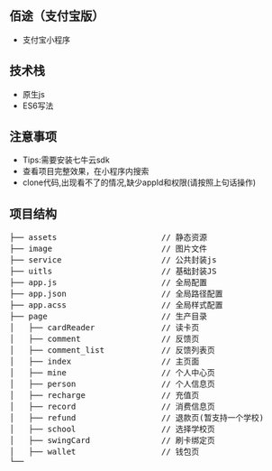 ﻿## 佰途（支付宝版）

- 支付宝小程序

## 技术栈

- 原生js
- ES6写法


## 注意事项

- Tips:需要安装七牛云sdk
- 查看项目完整效果，在小程序内搜索
- clone代码,出现看不了的情况,缺少appId和权限(请按照上句话操作)

## 项目结构

<pre>
├── assets                      // 静态资源
├── image                       // 图片文件
├── service                     // 公共封装js
├── uitls                       // 基础封装JS
├── app.js                      // 全局配置
├── app.json                    // 全局路径配置
├── app.acss                    // 全局样式配置
├── page                        // 生产目录
│   ├── cardReader              // 读卡页
│   ├── comment                 // 反馈页
│   ├── comment_list            // 反馈列表页
│   ├── index                   // 主页面
│   ├── mine                    // 个人中心页
│   ├── person                  // 个人信息页
│   ├── recharge                // 充值页
│   ├── record                  // 消费信息页
│   ├── refund                  // 退款页(暂支持一个学校)
│   ├── school                  // 选择学校页
│   ├── swingCard               // 刷卡绑定页
│   ├── wallet                  // 钱包页
└──
</pre>


<!-- ## 部分截图

![首页](./image/1.gif) -->